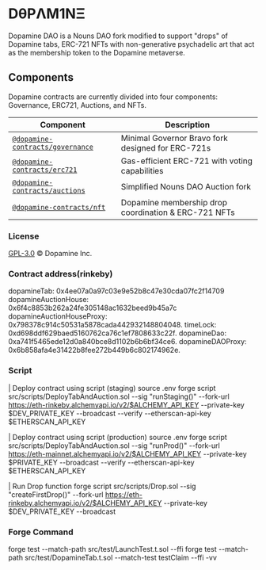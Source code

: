 # DθPΛM1NΞ

Dopamine DAO is a Nouns DAO fork modified to support "drops" of Dopamine tabs, ERC-721 NFTs with non-generative psychadelic art that act as the membership token to the Dopamine metaverse.

## Components

Dopamine contracts are currently divided into four components: Governance, ERC721, Auctions, and NFTs.

| Component                                                   | Description                                           |
| ------------------------------------------------------------|------------------------------------------------------ |
| [`@dopamine-contracts/governance`](/src/governance)         | Minimal Governor Bravo fork designed for ERC-721s     |
| [`@dopamine-contracts/erc721`](/src/erc721)                 | Gas-efficient ERC-721 with voting capabilities        |
| [`@dopamine-contracts/auctions`](/src/auctions)             | Simplified Nouns DAO Auction fork                     |
| [`@dopamine-contracts/nft`](/src/nft)                       | Dopamine membership drop coordination & ERC-721 NFTs  |

### License

[GPL-3.0](./LICENSE.md) © Dopamine Inc.


### Contract address(rinkeby)
dopamineTab: 0x4ee07a0a97c03e9e52b8c47e30cda07fc2f14709
dopamineAuctionHouse: 0x6f4c8853b262a24fe305148ac1632beed9b45a7c
dopamineAuctionHouseProxy: 0x798378c914c50531a5878cada442932148804048.
timeLock: 0xd698ddf629baed5160762ca76c1ef7808633c22f.
dopamineDao: 0xa741f5465ede12d0a840bce8d1102b6b6bf34ce6.
dopamineDAOProxy: 0x6b858afa4e31422b8fee272b449b6c802174962e.

### Script
| Deploy contract using script (staging)
source .env
forge script src/scripts/DeployTabAndAuction.sol --sig "runStaging()" --fork-url https://eth-rinkeby.alchemyapi.io/v2/$ALCHEMY_API_KEY --private-key $DEV_PRIVATE_KEY --broadcast --verify --etherscan-api-key $ETHERSCAN_API_KEY

| Deploy contract using script (production)
source .env
forge script src/scripts/DeployTabAndAuction.sol --sig "runProd()" --fork-url https://eth-mainnet.alchemyapi.io/v2/$ALCHEMY_API_KEY --private-key $PRIVATE_KEY --broadcast --verify --etherscan-api-key $ETHERSCAN_API_KEY

| Run Drop function
forge script src/scripts/Drop.sol --sig "createFirstDrop()" --fork-url https://eth-rinkeby.alchemyapi.io/v2/$ALCHEMY_API_KEY --private-key $DEV_PRIVATE_KEY --broadcast

### Forge Command
forge test --match-path src/test/LaunchTest.t.sol --ffi
forge test --match-path src/test/DopamineTab.t.sol --match-test testClaim --ffi -vv